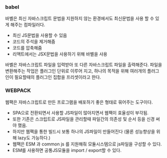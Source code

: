 ### babel

바벨은 최신 자바스크립트 문법을 지원하지 않는 환경에서도 최신문법을 사용 할 수 있게 해주는 컴파일러다.

- 최신 JS문법을 사용할 수 있음
- 코드의 주석을 제거해줌
- 코드를 압축해줌
- 리액트에서는 JSX문법을 사용하기 위해 바벨을 사용

바벨은 자바스크립트 파일을 입력받아 또 다른 자바스크립트 파일을 출력해준다. 파일을 변환해주는 작업은 플러그인 단위로 이루어 지고, 하나의 목적을 위해 여러개의 플러그인이 필요할때의 플러그인 집합을 프리셋이라고 한다.

### WEBPACK

웹팩은 자바스크립트로 만든 프로그램을 배포하기 좋은 형태로 묶어주는 도구이다.

- SPA으로 전환되면서 사용할 JS파일이 많아지면서 웹팩이 효율성이 부각됨.
- 또한 기존은 스크립트로 JS파일을 관리할때 파일간의 의존성 및 순서 등을 신경 써야 했음.
- 하지만 웹팩을 통한 빌드시 보통 하나의 JS파일이 만들어진다 (물론 성능향상을 위해 lazy도 가능하다.)
- 웹팩은 ESM 과 common js 를 지원해줘 모듈시스템으로 js파일을 구성할 수 있다.
- ESM를 사용하면 공통JS모듈을 import / export할 수 있다.

